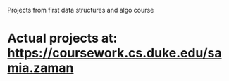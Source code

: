 Projects from first data structures and algo course

# Actual projects at: https://coursework.cs.duke.edu/samia.zaman

